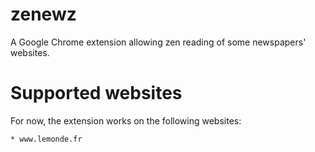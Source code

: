 zenewz
======

A Google Chrome extension allowing zen reading of some newspapers' websites.

Supported websites
==================

For now, the extension works on the following websites:

    * www.lemonde.fr

